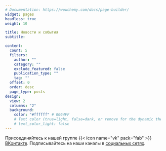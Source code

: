 ```yaml
---
# Documentation: https://wowchemy.com/docs/page-builder/
widget: pages
headless: true
weight: 10

title: Новости и события
subtitle:

content:
  count: 5
  filters:
    author: ""
    category: ""
    exclude_featured: false
    publication_type: ""
    tag: ""
  offset: 0
  order: desc
  page_type: posts
design:
  view: 2
  columns: "2"
  background:
    color: "#ffffff" # 0064FF
    # Text color (true=light, false=dark, or remove for the dynamic theme color).
    # text_color_light: false
---
```


Присоединяйтесь к нашей группе {{< icon name="vk" pack="fab" >}} [ВКонтакте](https://vk.com/ibm6bmstu). Подписывайтесь на наши каналы в [социальных сетях](/contact/).